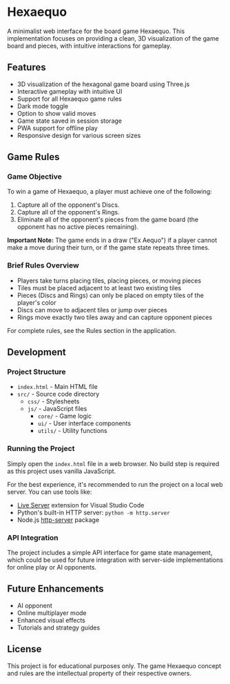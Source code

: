# Hexaequo

A minimalist web interface for the board game Hexaequo. This implementation focuses on providing a clean, 3D visualization of the game board and pieces, with intuitive interactions for gameplay.

## Features

- 3D visualization of the hexagonal game board using Three.js
- Interactive gameplay with intuitive UI
- Support for all Hexaequo game rules
- Dark mode toggle
- Option to show valid moves
- Game state saved in session storage
- PWA support for offline play
- Responsive design for various screen sizes

## Game Rules

### Game Objective
To win a game of Hexaequo, a player must achieve one of the following:
1. Capture all of the opponent's Discs.
2. Capture all of the opponent's Rings.
3. Eliminate all of the opponent's pieces from the game board (the opponent has no active pieces remaining).

**Important Note:** The game ends in a draw ("Ex Aequo") if a player cannot make a move during their turn, or if the game state repeats three times.

### Brief Rules Overview
- Players take turns placing tiles, placing pieces, or moving pieces
- Tiles must be placed adjacent to at least two existing tiles
- Pieces (Discs and Rings) can only be placed on empty tiles of the player's color
- Discs can move to adjacent tiles or jump over pieces
- Rings move exactly two tiles away and can capture opponent pieces

For complete rules, see the Rules section in the application.

## Development

### Project Structure

- `index.html` - Main HTML file
- `src/` - Source code directory
  - `css/` - Stylesheets
  - `js/` - JavaScript files
    - `core/` - Game logic
    - `ui/` - User interface components
    - `utils/` - Utility functions

### Running the Project

Simply open the `index.html` file in a web browser. No build step is required as this project uses vanilla JavaScript.

For the best experience, it's recommended to run the project on a local web server. You can use tools like:

- [Live Server](https://marketplace.visualstudio.com/items?itemName=ritwickdey.LiveServer) extension for Visual Studio Code
- Python's built-in HTTP server: `python -m http.server`
- Node.js [http-server](https://www.npmjs.com/package/http-server) package

### API Integration

The project includes a simple API interface for game state management, which could be used for future integration with server-side implementations for online play or AI opponents.

## Future Enhancements

- AI opponent
- Online multiplayer mode
- Enhanced visual effects
- Tutorials and strategy guides

## License

This project is for educational purposes only. The game Hexaequo concept and rules are the intellectual property of their respective owners. 